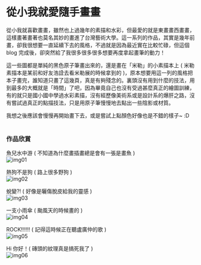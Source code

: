 # 從小我就愛隨手畫畫 

從小我就喜歡畫畫，雖然也上過幾年的素描和水彩，但最愛的就是東畫畫西畫畫，這樣畫著畫著也莫名其妙的畫進了台灣藝術大學。這一系列的作品，其實是幾年前畫，卻我很想要一直延續下去的風格，不過就是因為最近實在比較忙碌，但這個 blog 完成後，卻突然給了我很多很多很多想要再度拿起畫筆的動力！  

這一些圖都是單純的黑色原子筆畫出來的，還是畫在「米勒」的小素描本上 ( 米勒素描本是某前和好友浩詮去看米勒展的時候拿到的 )，原本想要用這一列的風格把本子畫完，誰知道只畫了這幾頁，真是有夠殘念的。裏頭沒有用到什麼的技法，用到最多的大概就是「時間」了吧，因為畢竟自己也沒有受過甚麼真正的繪圖訓練，有的就只是國小國中學過水彩素描，沒有經歷像美術系或是設計系的爆肝之路，沒有嘗試過真正的點描技法，只是用原子筆慢慢地去點出一些陰影或材質。  

我想之後應該會慢慢再開始畫下去，或是嘗試上點顏色好像也是不錯的樣子~ :D
<br/>
<br/>
### 作品欣賞 ###
魚兒水中游 ( 不知道為什麼畫插畫總是會有一張是畫魚 )  
![img01](/img/articles/201405/20140525_3_01.jpg)  

熱狗不是狗 ( 路上很多野狗 )    
![img02](/img/articles/201405/20140525_3_06.jpg)  

蛻變?! ( 好像是曬傷脫皮給我的靈感 )  
![img03](/img/articles/201405/20140525_3_07.jpg)  

一支小雨傘 ( 颱風天的時候畫的 )  
![img04](/img/articles/201405/20140525_3_09.jpg)

ROCK!!!!!! ( 記得這時候正在聽盧廣仲的歌 )  
![img05](/img/articles/201405/20140525_3_03.jpg)

Hi 你好！( 磚頭的紋理真是搞死我了 )  
![img06](/img/articles/201405/20140525_3_08.jpg)


